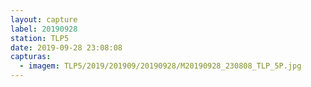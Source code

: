 ```yaml
---
layout: capture
label: 20190928
station: TLP5
date: 2019-09-28 23:08:08
capturas:
  - imagem: TLP5/2019/201909/20190928/M20190928_230808_TLP_5P.jpg
---
```

